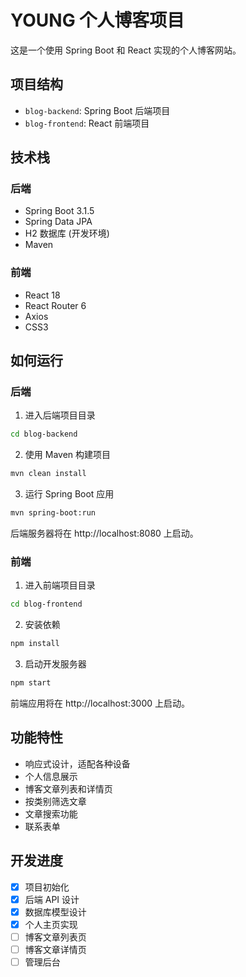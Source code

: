 # YOUNG 个人博客项目

这是一个使用 Spring Boot 和 React 实现的个人博客网站。

## 项目结构

- `blog-backend`: Spring Boot 后端项目
- `blog-frontend`: React 前端项目

## 技术栈

### 后端
- Spring Boot 3.1.5
- Spring Data JPA
- H2 数据库 (开发环境)
- Maven

### 前端
- React 18
- React Router 6
- Axios
- CSS3

## 如何运行

### 后端

1. 进入后端项目目录
```bash
cd blog-backend
```

2. 使用 Maven 构建项目
```bash
mvn clean install
```

3. 运行 Spring Boot 应用
```bash
mvn spring-boot:run
```

后端服务器将在 http://localhost:8080 上启动。

### 前端

1. 进入前端项目目录
```bash
cd blog-frontend
```

2. 安装依赖
```bash
npm install
```

3. 启动开发服务器
```bash
npm start
```

前端应用将在 http://localhost:3000 上启动。

## 功能特性

- 响应式设计，适配各种设备
- 个人信息展示
- 博客文章列表和详情页
- 按类别筛选文章
- 文章搜索功能
- 联系表单

## 开发进度

- [x] 项目初始化
- [x] 后端 API 设计
- [x] 数据库模型设计
- [x] 个人主页实现
- [ ] 博客文章列表页
- [ ] 博客文章详情页
- [ ] 管理后台 